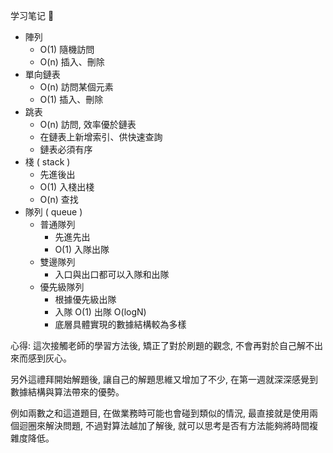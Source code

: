 学习笔记


- 陣列
  - O(1) 隨機訪問
  - O(n) 插入、刪除
- 單向鏈表
  - O(n) 訪問某個元素
  - O(1) 插入、刪除
- 跳表
  - O(n) 訪問, 效率優於鏈表
  - 在鏈表上新增索引、供快速查詢
  - 鏈表必須有序
- 棧 ( stack )
  - 先進後出
  - O(1) 入棧出棧
  - O(n) 查找
- 隊列 ( queue )
  - 普通隊列
    - 先進先出
    - O(1) 入隊出隊
  - 雙邊隊列
    - 入口與出口都可以入隊和出隊
  - 優先級隊列
    - 根據優先級出隊
    - 入隊 O(1) 出隊 O(logN)
    - 底層具體實現的數據結構較為多樣

心得:
這次接觸老師的學習方法後, 矯正了對於刷題的觀念, 不會再對於自己解不出來而感到灰心。

另外這禮拜開始解題後, 讓自己的解題思維又增加了不少, 在第一週就深深感覺到數據結構與算法帶來的優勢。

例如兩數之和這道題目, 在做業務時可能也會碰到類似的情況, 最直接就是使用兩個迴圈來解決問題, 不過對算法越加了解後, 就可以思考是否有方法能夠將時間複雜度降低。
